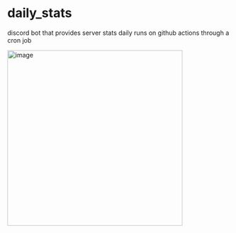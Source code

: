 # daily_stats
discord bot that provides server stats daily
runs on github actions through a cron job

<img width="395" alt="image" src="https://github.com/skearya/daily_stats/assets/77034153/08209bbd-a4cf-4021-a358-a5eacb5f6187">
